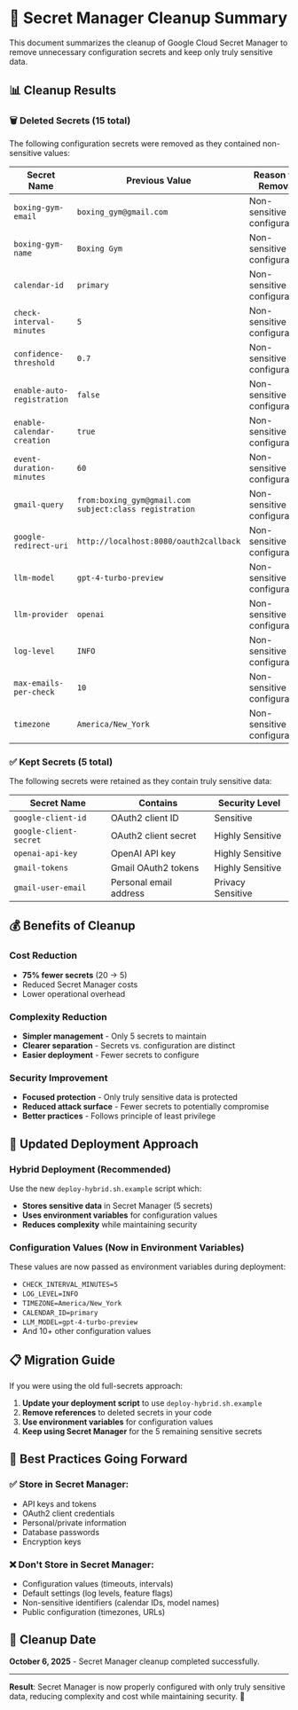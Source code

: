 # 🧹 Secret Manager Cleanup Summary

This document summarizes the cleanup of Google Cloud Secret Manager to remove unnecessary configuration secrets and keep only truly sensitive data.

## 📊 Cleanup Results

### 🗑️ **Deleted Secrets (15 total)**
The following configuration secrets were removed as they contained non-sensitive values:

| Secret Name | Previous Value | Reason for Removal |
|-------------|----------------|-------------------|
| `boxing-gym-email` | `boxing_gym@gmail.com` | Non-sensitive configuration |
| `boxing-gym-name` | `Boxing Gym` | Non-sensitive configuration |
| `calendar-id` | `primary` | Non-sensitive configuration |
| `check-interval-minutes` | `5` | Non-sensitive configuration |
| `confidence-threshold` | `0.7` | Non-sensitive configuration |
| `enable-auto-registration` | `false` | Non-sensitive configuration |
| `enable-calendar-creation` | `true` | Non-sensitive configuration |
| `event-duration-minutes` | `60` | Non-sensitive configuration |
| `gmail-query` | `from:boxing_gym@gmail.com subject:class registration` | Non-sensitive configuration |
| `google-redirect-uri` | `http://localhost:8080/oauth2callback` | Non-sensitive configuration |
| `llm-model` | `gpt-4-turbo-preview` | Non-sensitive configuration |
| `llm-provider` | `openai` | Non-sensitive configuration |
| `log-level` | `INFO` | Non-sensitive configuration |
| `max-emails-per-check` | `10` | Non-sensitive configuration |
| `timezone` | `America/New_York` | Non-sensitive configuration |

### ✅ **Kept Secrets (5 total)**
The following secrets were retained as they contain truly sensitive data:

| Secret Name | Contains | Security Level |
|-------------|----------|----------------|
| `google-client-id` | OAuth2 client ID | Sensitive |
| `google-client-secret` | OAuth2 client secret | Highly Sensitive |
| `openai-api-key` | OpenAI API key | Highly Sensitive |
| `gmail-tokens` | Gmail OAuth2 tokens | Highly Sensitive |
| `gmail-user-email` | Personal email address | Privacy Sensitive |

## 💰 **Benefits of Cleanup**

### Cost Reduction
- **75% fewer secrets** (20 → 5)
- Reduced Secret Manager costs
- Lower operational overhead

### Complexity Reduction
- **Simpler management** - Only 5 secrets to maintain
- **Clearer separation** - Secrets vs. configuration are distinct
- **Easier deployment** - Fewer secrets to configure

### Security Improvement
- **Focused protection** - Only truly sensitive data is protected
- **Reduced attack surface** - Fewer secrets to potentially compromise
- **Better practices** - Follows principle of least privilege

## 🚀 **Updated Deployment Approach**

### Hybrid Deployment (Recommended)
Use the new `deploy-hybrid.sh.example` script which:
- **Stores sensitive data** in Secret Manager (5 secrets)
- **Uses environment variables** for configuration values
- **Reduces complexity** while maintaining security

### Configuration Values (Now in Environment Variables)
These values are now passed as environment variables during deployment:
- `CHECK_INTERVAL_MINUTES=5`
- `LOG_LEVEL=INFO`
- `TIMEZONE=America/New_York`
- `CALENDAR_ID=primary`
- `LLM_MODEL=gpt-4-turbo-preview`
- And 10+ other configuration values

## 📋 **Migration Guide**

If you were using the old full-secrets approach:

1. **Update your deployment script** to use `deploy-hybrid.sh.example`
2. **Remove references** to deleted secrets in your code
3. **Use environment variables** for configuration values
4. **Keep using Secret Manager** for the 5 remaining sensitive secrets

## 🎯 **Best Practices Going Forward**

### ✅ **Store in Secret Manager:**
- API keys and tokens
- OAuth2 client credentials
- Personal/private information
- Database passwords
- Encryption keys

### ❌ **Don't Store in Secret Manager:**
- Configuration values (timeouts, intervals)
- Default settings (log levels, feature flags)
- Non-sensitive identifiers (calendar IDs, model names)
- Public configuration (timezones, URLs)

## 📅 **Cleanup Date**
**October 6, 2025** - Secret Manager cleanup completed successfully.

---

**Result**: Secret Manager is now properly configured with only truly sensitive data, reducing complexity and cost while maintaining security. 🎉
